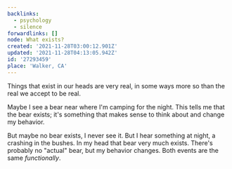 ```yaml
---
backlinks:
  - psychology
  - silence
forwardlinks: []
node: What exists?
created: '2021-11-28T03:00:12.901Z'
updated: '2021-11-28T04:13:05.942Z'
id: '27293459'
place: 'Walker, CA'
---
```


Things that exist in our heads are very real, in some ways more so than the real we accept to be real.

Maybe I see a bear near where I'm camping for the night. This tells me that the bear exists; it's something that makes sense to think about and change my behavior.

But maybe no bear exists, I never see it. But I hear something at night, a crashing in the bushes. In my head that bear very much exists. There's probably no "actual" bear, but my behavior changes. Both events are the same _functionally_.
